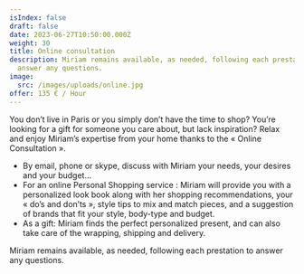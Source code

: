 ```yaml
---
isIndex: false
draft: false
date: 2023-06-27T10:50:00.000Z
weight: 30
title: Online consultation
description: Miriam remains available, as needed, following each prestation to
  answer any questions.
image:
  src: /images/uploads/online.jpg
offer: 135 € / Hour
---
```

You don’t live in Paris or you simply don’t have the time to shop? You’re looking for a gift for someone you care about, but lack inspiration? Relax and enjoy Miriam’s expertise from your home thanks to the « Online Consultation ».

* By email, phone or skype, discuss with Miriam your needs, your desires and your budget…
* For an online Personal Shopping service : Miriam will provide you with a personalized look book along with her shopping recommendations, your « do’s and don’ts », style tips to mix and match pieces, and a suggestion of brands that fit your style, body-type and budget.
* As a gift: Miriam finds the perfect personalized present, and can also take care of the wrapping, shipping and delivery.

Miriam remains available, as needed, following each prestation to answer any questions.